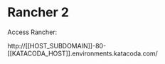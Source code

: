 # Rancher 2

Access Rancher:

http://[[HOST_SUBDOMAIN]]-80-[[KATACODA_HOST]].environments.katacoda.com/

